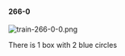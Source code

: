 #### 266-0
![train-266-0-0.png](https://github.com/lil-lab/nlvr/raw/master/nlvr/train/images/6/train-266-0-0.png "train-266-0-0.png")

There is 1 box with 2 blue circles